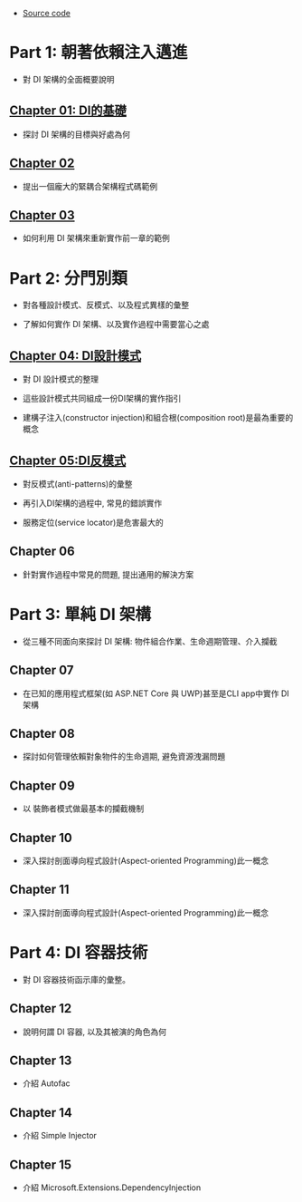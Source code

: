 
- [Source code](https://www.manning.com/books/dependency-injection-principles-practices-patterns)

# Part 1: 朝著依賴注入邁進

- 對 DI 架構的全面概要說明

## [Chapter 01: DI的基礎](Ch01.md)

- 探討 DI 架構的目標與好處為何

## [Chapter 02](Ch02.md)

- 提出一個龐大的緊耦合架構程式碼範例

## [Chapter 03](Ch03.md)

- 如何利用 DI 架構來重新實作前一章的範例

# Part 2: 分門別類

- 對各種設計模式、反模式、以及程式異樣的彙整

- 了解如何實作 DI 架構、以及實作過程中需要當心之處

## [Chapter 04: DI設計模式](Ch04.md)

- 對 DI 設計模式的整理

- 這些設計模式共同組成一份DI架構的實作指引

- 建構子注入(constructor injection)和組合根(composition root)是最為重要的概念

## [Chapter 05:DI反模式](Ch05.md)

- 對反模式(anti-patterns)的彙整

- 再引入DI架構的過程中, 常見的錯誤實作

- 服務定位(service locator)是危害最大的

## Chapter 06

- 針對實作過程中常見的問題, 提出通用的解決方案

# Part 3: 單純 DI 架構

- 從三種不同面向來探討 DI 架構: 物件組合作業、生命週期管理、介入攔截

## Chapter 07

- 在已知的應用程式框架(如 ASP.NET Core 與 UWP)甚至是CLI app中實作 DI 架構

## Chapter 08

- 探討如何管理依賴對象物件的生命週期, 避免資源洩漏問題

## Chapter 09

- 以 裝飾者模式做最基本的攔截機制

## Chapter 10

- 深入探討剖面導向程式設計(Aspect-oriented Programming)此一概念 

## Chapter 11

- 深入探討剖面導向程式設計(Aspect-oriented Programming)此一概念 

# Part 4: DI 容器技術

- 對 DI 容器技術函示庫的彙整。

## Chapter 12

- 說明何謂 DI 容器, 以及其被演的角色為何

## Chapter 13

- 介紹 Autofac

## Chapter 14

- 介紹 Simple Injector

## Chapter 15

- 介紹 Microsoft.Extensions.DependencyInjection


